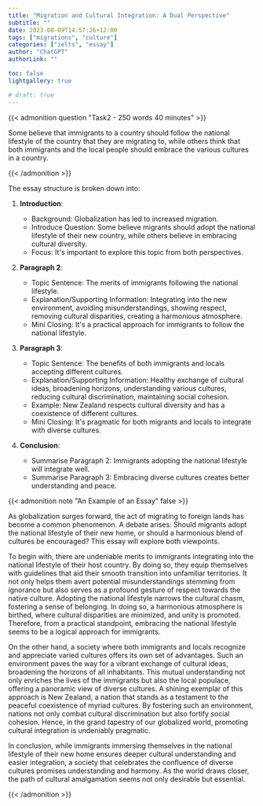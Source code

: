 ```yaml
---
title: "Migration and Cultural Integration: A Dual Perspective"
subtitle: ""
date: 2023-08-09T14:57:26+12:00
tags: ["migrations", "culture"]
categories: ["ielts", "essay"]
author: "ChatGPT"
authorLink: ""

toc: false
lightgallery: true

# draft: true
---
```


{{< admonition question "Task2 - 250 words 40 minutes" >}}

Some believe that immigrants to a country should follow the national lifestyle of the country that they are migrating to, while others think that both immigrants and the local people should embrace the various cultures in a country.

{{< /admonition >}}

The essay structure is broken down into:

1. **Introduction**:

   - Background: Globalization has led to increased migration.
   - Introduce Question: Some believe migrants should adopt the national lifestyle of their new country, while others believe in embracing cultural diversity.
   - Focus: It's important to explore this topic from both perspectives.

2. **Paragraph 2**:

   - Topic Sentence: The merits of immigrants following the national lifestyle.
   - Explanation/Supporting Information: Integrating into the new environment, avoiding misunderstandings, showing respect, removing cultural disparities, creating a harmonious atmosphere.
   - Mini Closing: It's a practical approach for immigrants to follow the national lifestyle.

3. **Paragraph 3**:

   - Topic Sentence: The benefits of both immigrants and locals accepting different cultures.
   - Explanation/Supporting Information: Healthy exchange of cultural ideas, broadening horizons, understanding various cultures, reducing cultural discrimination, maintaining social cohesion.
   - Example: New Zealand respects cultural diversity and has a coexistence of different cultures.
   - Mini Closing: It's pragmatic for both migrants and locals to integrate with diverse cultures.

4. **Conclusion**:

   - Summarise Paragraph 2: Immigrants adopting the national lifestyle will integrate well.
   - Summarise Paragraph 3: Embracing diverse cultures creates better understanding and peace.


{{< admonition note "An Example of an Essay" false >}}

As globalization surges forward, the act of migrating to foreign lands has become a common phenomenon. A debate arises: Should migrants adopt the national lifestyle of their new home, or should a harmonious blend of cultures be encouraged? This essay will explore both viewpoints.

To begin with, there are undeniable merits to immigrants integrating into the national lifestyle of their host country. By doing so, they equip themselves with guidelines that aid their smooth transition into unfamiliar territories. It not only helps them avert potential misunderstandings stemming from ignorance but also serves as a profound gesture of respect towards the native culture. Adopting the national lifestyle narrows the cultural chasm, fostering a sense of belonging. In doing so, a harmonious atmosphere is birthed, where cultural disparities are minimized, and unity is promoted. Therefore, from a practical standpoint, embracing the national lifestyle seems to be a logical approach for immigrants.

On the other hand, a society where both immigrants and locals recognize and appreciate varied cultures offers its own set of advantages. Such an environment paves the way for a vibrant exchange of cultural ideas, broadening the horizons of all inhabitants. This mutual understanding not only enriches the lives of the immigrants but also the local populace, offering a panoramic view of diverse cultures. A shining exemplar of this approach is New Zealand, a nation that stands as a testament to the peaceful coexistence of myriad cultures. By fostering such an environment, nations not only combat cultural discrimination but also fortify social cohesion. Hence, in the grand tapestry of our globalized world, promoting cultural integration is undeniably pragmatic.

In conclusion, while immigrants immersing themselves in the national lifestyle of their new home ensures deeper cultural understanding and easier integration, a society that celebrates the confluence of diverse cultures promises understanding and harmony. As the world draws closer, the path of cultural amalgamation seems not only desirable but essential.

{{< /admonition >}}